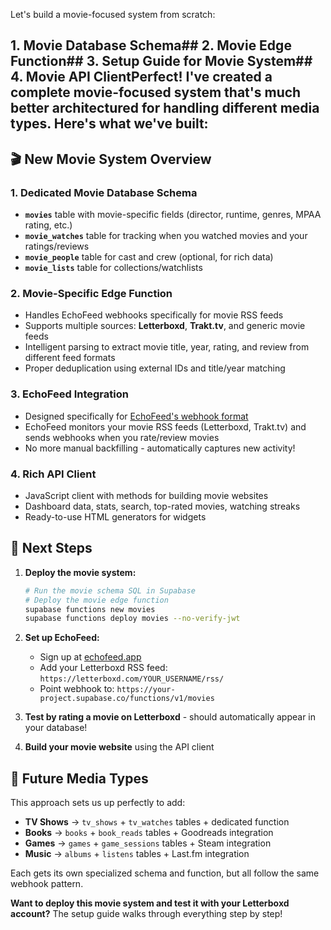 Let's build a movie-focused system from scratch:

## 1. Movie Database Schema## 2. Movie Edge Function## 3. Setup Guide for Movie System## 4. Movie API ClientPerfect! I've created a complete movie-focused system that's much better architectured for handling different media types. Here's what we've built:

## 🎬 **New Movie System Overview**

### **1. Dedicated Movie Database Schema**
- **`movies`** table with movie-specific fields (director, runtime, genres, MPAA rating, etc.)
- **`movie_watches`** table for tracking when you watched movies and your ratings/reviews
- **`movie_people`** table for cast and crew (optional, for rich data)
- **`movie_lists`** table for collections/watchlists

### **2. Movie-Specific Edge Function**
- Handles EchoFeed webhooks specifically for movie RSS feeds
- Supports multiple sources: **Letterboxd**, **Trakt.tv**, and generic movie feeds
- Intelligent parsing to extract movie title, year, rating, and review from different feed formats
- Proper deduplication using external IDs and title/year matching

### **3. EchoFeed Integration**
- Designed specifically for [EchoFeed's webhook format](https://help.echofeed.app/services/)
- EchoFeed monitors your movie RSS feeds (Letterboxd, Trakt.tv) and sends webhooks when you rate/review movies
- No more manual backfilling - automatically captures new activity!

### **4. Rich API Client**
- JavaScript client with methods for building movie websites
- Dashboard data, stats, search, top-rated movies, watching streaks
- Ready-to-use HTML generators for widgets

## 🚀 **Next Steps**

1. **Deploy the movie system:**
   ```bash
   # Run the movie schema SQL in Supabase
   # Deploy the movie edge function
   supabase functions new movies
   supabase functions deploy movies --no-verify-jwt
   ```

2. **Set up EchoFeed:**
   - Sign up at [echofeed.app](https://echofeed.app)
   - Add your Letterboxd RSS feed: `https://letterboxd.com/YOUR_USERNAME/rss/`
   - Point webhook to: `https://your-project.supabase.co/functions/v1/movies`

3. **Test by rating a movie on Letterboxd** - should automatically appear in your database!

4. **Build your movie website** using the API client

## 🔮 **Future Media Types**

This approach sets us up perfectly to add:
- **TV Shows** → `tv_shows` + `tv_watches` tables + dedicated function
- **Books** → `books` + `book_reads` tables + Goodreads integration  
- **Games** → `games` + `game_sessions` tables + Steam integration
- **Music** → `albums` + `listens` tables + Last.fm integration

Each gets its own specialized schema and function, but all follow the same webhook pattern.

**Want to deploy this movie system and test it with your Letterboxd account?** The setup guide walks through everything step by step!